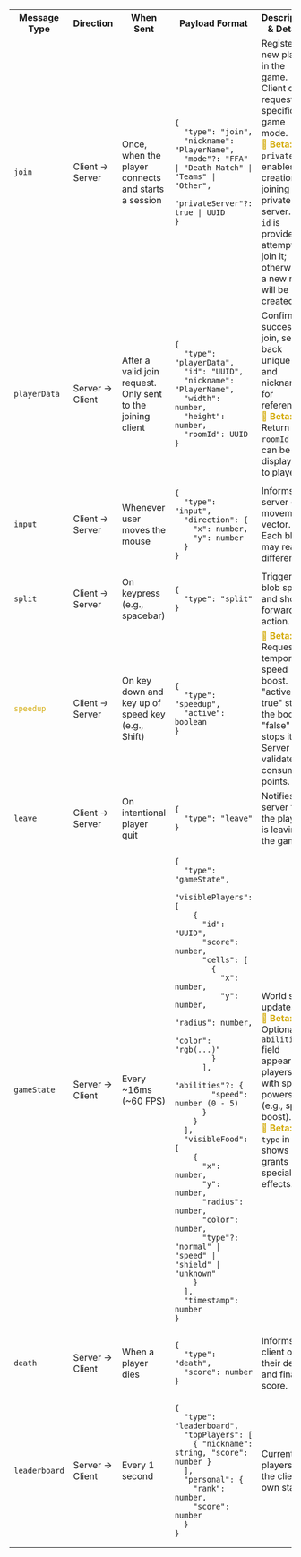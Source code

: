 <table>
<tr>
  <th>Message Type</th>
  <th>Direction</th>
  <th>When Sent</th>
  <th>Payload Format</th>
  <th>Description & Details</th>
</tr>

<tr>
  <td><code>join</code></td>
  <td>Client → Server</td>
  <td>Once, when the player connects and starts a session</td>
  <td>
    <pre><code>{
  "type": "join",
  "nickname": "PlayerName",
  "mode"?: "FFA" | "Death Match" | "Teams" | "Other",
  "privateServer"?: true | UUID
}</code></pre>
  </td>
  <td>Registers a new player in the game. Client can request a specific game mode.
    <br/><span style="color:#d4ac0d"><b>🧪 Beta:</b></span> The <code>private</code> flag enables creation or joining of a private server. If an <code>id</code> is provided, attempts to join it; otherwise, a new room will be created.
  </td>
</tr>

<tr>
  <td><code>playerData</code></td>
  <td>Server → Client</td>
  <td>After a valid join request. Only sent to the joining client</td>
  <td>
    <pre><code>{
  "type": "playerData",
  "id": "UUID",
  "nickname": "PlayerName",
  "width": number,
  "height": number,
  "roomId": UUID
}</code></pre>
  </td>
  <td>Confirms successful join, sends back unique ID and nickname for reference.
    <br/><span style="color:#d4ac0d"><b>🧪 Beta:</b></span> Return <code>roomId</code> so it can be displayed to players.
  </td>
</tr>

<tr>
  <td><code>input</code></td>
  <td>Client → Server</td>
  <td>Whenever user moves the mouse</td>
  <td>
    <pre><code>{
  "type": "input",
  "direction": {
    "x": number,
    "y": number
  }
}</code></pre>
  </td>
  <td>Informs server of movement vector. Each blob may react differently.</td>
</tr>

<tr>
  <td><code>split</code></td>
  <td>Client → Server</td>
  <td>On keypress (e.g., spacebar)</td>
  <td>
    <pre><code>{
  "type": "split"
}</code></pre>
  </td>
  <td>Triggers a blob split and shoot-forward action.</td>
</tr>

<tr>
  <td><code><span style="color:#d4ac0d">speedup</span></code></td>
  <td>Client → Server</td>
  <td>On key down and key up of speed key (e.g., Shift)</td>
  <td>
    <pre><code>{
  "type": "speedup",
  "active": boolean
}</code></pre>
  </td>
  <td><span style="color:#d4ac0d"><b>🧪 Beta:</b></span> Requests temporary speed boost. "active: true" starts the boost, "false" stops it. Server validates & consumes points.</td>
</tr>

<tr>
  <td><code>leave</code></td>
  <td>Client → Server</td>
  <td>On intentional player quit</td>
  <td>
    <pre><code>{
  "type": "leave"
}</code></pre>
  </td>
  <td>Notifies the server that the player is leaving the game.</td>
</tr>

<tr>
  <td><code>gameState</code></td>
  <td>Server → Client</td>
  <td>Every ~16ms (~60 FPS)</td>
  <td>
    <pre><code>{
  "type": "gameState",
  "visiblePlayers": [
    {
      "id": "UUID",
      "score": number,
      "cells": [
        {
          "x": number,
          "y": number,
          "radius": number,
          "color": "rgb(...)"
        }
      ],
      "abilities"?: {
        "speed": number (0 - 5)
      }
    }
  ],
  "visibleFood": [
    {
      "x": number,
      "y": number,
      "radius": number,
      "color": number,
      "type"?: "normal" | "speed" | "shield" | "unknown"
    }
  ],
  "timestamp": number
}</code></pre>
  </td>
  <td>World state updates.
    <br/><span style="color:#d4ac0d"><b>🧪 Beta:</b></span> Optional <code>abilities</code> field appears for players with special powers (e.g., speed boost).
    <br/><span style="color:#d4ac0d"><b>🧪 Beta:</b></span> <code>type</code> in food shows if it grants special effects.
  </td>
</tr>

<tr>
  <td><code>death</code></td>
  <td>Server → Client</td>
  <td>When a player dies</td>
  <td>
    <pre><code>{
  "type": "death",
  "score": number
}</code></pre>
  </td>
  <td>Informs the client of their death and final score.</td>
</tr>

<tr>
  <td><code>leaderboard</code></td>
  <td>Server → Client</td>
  <td>Every 1 second</td>
  <td>
    <pre><code>{
  "type": "leaderboard",
  "topPlayers": [
    { "nickname": string, "score": number }
  ],
  "personal": {
    "rank": number,
    "score": number
  }
}</code></pre>
  </td>
  <td>Current top players and the client's own stats.</td>
</tr>
</table>
